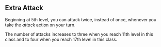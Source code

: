 ## Extra Attack
Beginning at 5th level, you can attack twice, instead of once, whenever you take the *attack* action on your turn.

The number of attacks increases to three when you reach 11th level in this class and to four when you reach 17th level in this class.

<!--

-<< CHANGES >>-
- second powerup moved to 17th level

-<< TODO >>-
- none

-<< COMMENTARY >>-
- action surge 2 and extra attack 3 have been swapped
- this gives martial multiclasses more oomph, and gives fighter itself more consistant power a bit earlier
- multiclass spellcasters get less benefit from this, intentionally (they get enough goodies)

-->
